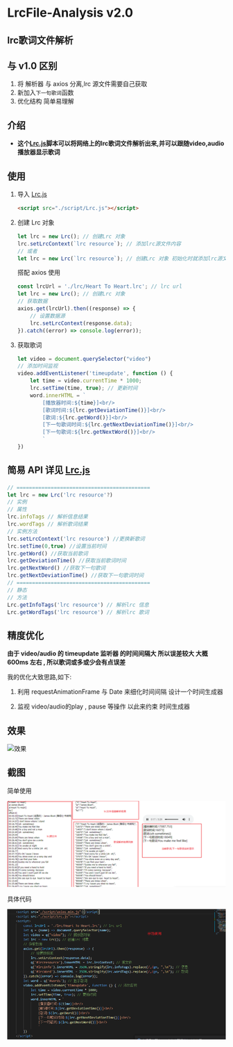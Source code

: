 # LrcFile-Analysis v2.0
## lrc歌词文件解析 

## 与 v1.0 区别

1. 将 解析器 与 axios 分离,lrc 源文件需要自己获取
2. 新加入`下一句歌词`函数
3. 优化结构 简单易理解

## 介绍 

+ **这个[Lrc.js](./script/Lrc.js)脚本可以将网络上的lrc歌词文件解析出来,并可以跟随video,audio播放器显示歌词**

## 使用

1. 导入 [Lrc.js](./script/Lrc.js)
    ```html
    <script src="./script/Lrc.js"></script>
    ```

2. 创建 Lrc 对象

    ```javascript
    let lrc = new Lrc(); // 创建Lrc 对象
    lrc.setLrcContext(`lrc resource`); // 添加lrc源文件内容
    // 或者
    let lrc = new Lrc(`lrc resource`); // 创建Lrc 对象 初始化时就添加lrc源文件内容
    ```

    搭配 axios 使用

    ```javascript
    const lrcUrl = './lrc/Heart To Heart.lrc'; // lrc url
    let lrc = new Lrc(); // 创建Lrc 对象
    // 获取数据
    axios.get(lrcUrl).then((response) => {
        // 设置数据源
        lrc.setLrcContext(response.data);
    }).catch((error) => console.log(error));
    ```

3. 获取歌词
    ```javascript
    let video = document.querySelector("video")
    // 添加时间监视
    video.addEventListener('timeupdate', function () { 
        let time = video.currentTime * 1000;
        lrc.setTime(time, true); // 更新时间
        word.innerHTML = `
            [播放器时间:${time}]<br/>
            [歌词时间:${lrc.getDeviationTime()}]<br/>
            [歌词:${lrc.getWord()}]<br/>
            [下一句歌词时间:${lrc.getNextDeviationTime()}]<br/>
            [下一句歌词:${lrc.getNextWord()}]<br/>
            `
    })
    ```

## 简易 API 详见 [Lrc.js](./script/Lrc.js)

```javascript
// ===========================================
let lrc = new Lrc('lrc resource'?)
// 实例
// 属性
lrc.infoTags // 解析信息结果
lrc.wordTags // 解析歌词结果
// 实例方法
lrc.setLrcContext('lrc resource') //更换新歌词
lrc.setTime(0,true) //设置当前时间
lrc.getWord() //获取当前歌词
lrc.getDeviationTime() //获取当前歌词时间
lrc.getNextWord() //获取下一句歌词
lrc.getNextDeviationTime() //获取下一句歌词时间
// ===========================================
// 静态
// 方法
Lrc.getInfoTags('lrc resource') // 解析lrc 信息
Lrc.getWordTags('lrc resource') // 解析lrc 歌词

```

## 精度优化

**由于 video/audio 的 timeupdate 监听器 的时间间隔大
所以误差较大 大概 600ms 左右 , 所以歌词或多或少会有点误差**

我的优化大致思路,如下:

1. 利用 requestAnimationFrame 与 Date 来细化时间间隔 设计一个时间生成器

2. 监视 video/audio的play , pause 等操作 以此来约束 时间生成器

## 效果

![效果](./image/use.gif)

## 截图

简单使用

![简单使用](./image/lrcresult.png)

具体代码

![具体代码](./image/lrcuse.png)